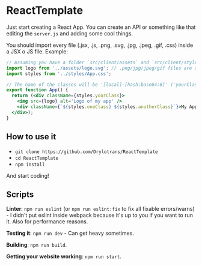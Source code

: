 # ReactTemplate
Just start creating a React App.
You can create an API or something like that editing the `server.js` and adding some cool things.

You should import every file (.jsx, .js, .png, .svg, .jpg, .jpeg, .gif, .css) inside a JSX o JS file.
Example:
```jsx
// Assuming you have a folder `src/client/assets` and `src/client/styles`...
import logo from '../assets/logo.svg'; // .png/jpg/jpeg/gif files are also supported
import styles from '../styles/App.css';

// The name of the classes will be '[local]-[hash:base64:6]' ('yourClass-1ECm9i')
export function App() {
  return (<div className={styles.yourClass}>
    <img src={logo} alt='Logo of my app' />
    <div className={`${styles.oneClass} ${styles.anotherClass}`}>My App!</div>
  </div>);
}
```

## How to use it
- `git clone https://github.com/Drylotrans/ReactTemplate`
- `cd ReactTemplate`
- `npm install`

And start coding!


## Scripts
**Linter**: `npm run eslint` (or `npm run eslint:fix` to fix all fixable errors/warns) - I didn't put eslint inside webpack because it's up to you if you want to run it. Also for performance reasons.

**Testing it**: `npm run dev` - Can get heavy sometimes.

**Building**: `npm run build`.

**Getting your website working**: `npm run start`.